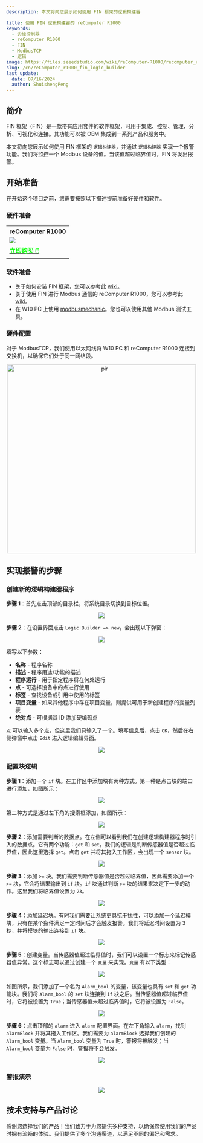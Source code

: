 ```yaml
---
description: 本文将向您展示如何使用 FIN 框架的逻辑构建器

title: 使用 FIN 逻辑构建器的 reComputer R1000
keywords:
  - 边缘控制器
  - reComputer R1000
  - FIN
  - ModbusTCP
  - 逻辑
image: https://files.seeedstudio.com/wiki/reComputer-R1000/recomputer_r_images/01.png
slug: /cn/reComputer_r1000_fin_logic_builder
last_update:
  date: 07/16/2024
  author: ShuishengPeng
---
```


## 简介
FIN 框架（FIN）是一款带有应用套件的软件框架，可用于集成、控制、管理、分析、可视化和连接。其功能可以被 OEM 集成到一系列产品和服务中。

本文将向您展示如何使用 FIN 框架的 `逻辑构建器`，并通过 `逻辑构建器` 实现一个报警功能。我们将监控一个 Modbus 设备的值。当该值超过临界值时，FIN 将发出报警。

## 开始准备

在开始这个项目之前，您需要按照以下描述提前准备好硬件和软件。

### 硬件准备

<div class="table-center">
	<table class="table-nobg">
    <tr class="table-trnobg">
      <th class="table-trnobg">reComputer R1000</th>
		</tr>
    <tr class="table-trnobg"></tr>
		<tr class="table-trnobg">
			<td class="table-trnobg"><div style={{textAlign:'center'}}><img src="https://files.seeedstudio.com/wiki/reComputer-R1000/recomputer_r_images/01.png" style={{width:300, height:'auto'}}/></div></td>
		</tr>
    <tr class="table-trnobg"></tr>
		<tr class="table-trnobg">
			<td class="table-trnobg"><div class="get_one_now_container" style={{textAlign: 'center'}}><a class="get_one_now_item" href="https://www.seeedstudio.com/reComputer-R1025-10-p-5895.html">
              <strong><span><font color={'FFFFFF'} size={"4"}> 立即购买 🖱️</font></span></strong>
          </a></div></td>
        </tr>
    </table>
    </div>

### 软件准备
* 关于如何安装 FIN 框架，您可以参考此 [wiki](https://wiki.seeedstudio.com/cn/reComputer_r1000_install_fin/)。
* 关于使用 FIN 进行 Modbus 通信的 reComputer R1000，您可以参考此 [wiki](https://wiki.seeedstudio.com/cn/reComputer_r1000_use_rs485_modbus_rtu/)。
* 在 W10 PC 上使用 [modbusmechanic](https://modbusmechanic.scifidryer.com/)。您也可以使用其他 Modbus 测试工具。

### 硬件配置

对于 ModbusTCP，我们使用以太网线将 W10 PC 和 reComputer R1000 连接到交换机，以确保它们处于同一网络段。

<div align="center"><img src="https://files.seeedstudio.com/wiki/reComputer-R1000/fuxa/r1000_connection.png" alt="pir" width="500" height="auto" /></div>

## 实现报警的步骤
### 创建新的逻辑构建器程序
**步骤 1**：首先点击顶部的目录栏，将系统目录切换到目标位置。

<center><img width={600} src="https://files.seeedstudio.com/wiki/reComputer-R1000/fin/Logic_path_location.png" /></center>

**步骤 2**：在设置界面点击 `Logic Builder => new`，会出现以下弹窗：

<center><img width={600} src="https://files.seeedstudio.com/wiki/reComputer-R1000/fin/Logic_create_logic.png" /></center>

填写以下参数：
  - **名称** - 程序名称
  - **描述** - 程序用途/功能的描述
  - **程序运行** - 用于指定程序将在何处运行
  - **点** - 可选择设备中的点进行使用
  - **标签** - 查找设备或引用中使用的标签
  - **项目变量** - 如果其他程序中存在项目变量，则提供可用于新创建程序的变量列表
  - **绝对点** - 可根据其 ID 添加硬编码点
  
`点` 可以输入多个点，但这里我们只输入了一个。填写信息后，点击 `OK`，然后在右侧弹窗中点击 `Edit` 进入逻辑编辑界面。

<center><img width={600} src="https://files.seeedstudio.com/wiki/reComputer-R1000/fin/LOGIC_1.gif" /></center>

### 配置块逻辑
**步骤 1**：添加一个 `if` 块。在工作区中添加块有两种方式。第一种是点击块的端口进行添加，如图所示：

<center><img width={600} src="https://files.seeedstudio.com/wiki/reComputer-R1000/fin/LOGIC_2.gif" /></center>

第二种方式是通过左下角的搜索框添加，如图所示：

<center><img width={600} src="https://files.seeedstudio.com/wiki/reComputer-R1000/fin/LOGIC_3.gif" /></center>

**步骤 2**：添加需要判断的数据点。在左侧可以看到我们在创建逻辑构建器程序时引入的数据点。它有两个功能：`get` 和 `set`。我们的逻辑是判断传感器值是否超过临界值，因此这里选择 `get`。点击 `get` 并将其拖入工作区，会出现一个 `sensor` 块。

<center><img width={600} src="https://files.seeedstudio.com/wiki/reComputer-R1000/fin/LOGIC_4.gif" /></center>

**步骤 3**：添加 `>=` 块。我们需要判断传感器值是否超过临界值，因此需要添加一个 `>=` 块，它会将结果输出到 `if` 块。`if` 块通过判断 `>=` 块的结果来决定下一步的动作。这里我们将临界值设置为 `23`。

<center><img width={600} src="https://files.seeedstudio.com/wiki/reComputer-R1000/fin/LOGIC_5.gif" /></center>

**步骤 4**：添加延迟块。有时我们需要让系统更具抗干扰性，可以添加一个延迟模块，只有在某个条件满足一定时间后才会触发报警。我们将延迟时间设置为 3 秒，并将模块的输出连接到 `if` 块。

<center><img width={600} src="https://files.seeedstudio.com/wiki/reComputer-R1000/fin/LOGIC_6.gif" /></center>

**步骤 5**：创建变量。当传感器值超过临界值时，我们可以设置一个标志来标记传感器值异常。这个标志可以通过创建一个 `变量` 来实现。`变量` 有以下类型：


<center><img width={600} src="https://files.seeedstudio.com/wiki/reComputer-R1000/fin/Logic_variable_type.png" /></center>

如图所示，我们添加了一个名为 `Alarm_bool` 的变量，该变量也具有 `set` 和 `get` 功能块。我们将 `Alarm_bool` 的 `set` 块连接到 `if` 块之后。当传感器值超过临界值时，它将被设置为 `True`；当传感器值未超过临界值时，它将被设置为 `False`。

<center><img width={600} src="https://files.seeedstudio.com/wiki/reComputer-R1000/fin/LOGIC_7.gif" /></center>

**步骤 6**：点击顶部的 `alarm` 进入 `alarm` 配置界面。在左下角输入 `alarm`，找到 `alarmBlock` 并将其拖入工作区。我们需要为 `alarmBlock` 选择我们创建的 `Alarm_bool` 变量。当 `Alarm_bool` 变量为 `True` 时，警报将被触发；当 `Alarm_bool` 变量为 `False` 时，警报将不会触发。

<center><img width={600} src="https://files.seeedstudio.com/wiki/reComputer-R1000/fin/LOGIC_8.gif" /></center>

### 警报演示

<center><img width={600} src="https://files.seeedstudio.com/wiki/reComputer-R1000/fin/LOGIC_9.gif" /></center>


## 技术支持与产品讨论

感谢您选择我们的产品！我们致力于为您提供多种支持，以确保您使用我们的产品时拥有流畅的体验。我们提供了多个沟通渠道，以满足不同的偏好和需求。

<div class="button_tech_support_container">
<a href="https://forum.seeedstudio.com/" class="button_forum"></a> 
<a href="https://www.seeedstudio.com/contacts" class="button_email"></a>
</div>

<div class="button_tech_support_container">
<a href="https://discord.gg/eWkprNDMU7" class="button_discord"></a> 
<a href="https://github.com/Seeed-Studio/wiki-documents/discussions/69" class="button_discussion"></a>
</div>